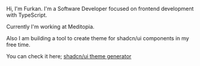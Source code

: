 Hi, I'm Furkan. I'm a Software Developer focused on frontend development with TypeScript.

Currently I'm working at Meditopia.

Also I am building a tool to create theme for shadcn/ui components in my free time.

You can check it here; [shadcn/ui theme generator](https://themes.fkaya.dev)

<!--
**mfrkankaya/mfrkankaya** is a ✨ _special_ ✨ repository because its `README.md` (this file) appears on your GitHub profile.

Here are some ideas to get you started:

- 🔭 I’m currently working on ...
- 🌱 I’m currently learning ...
- 👯 I’m looking to collaborate on ...
- 🤔 I’m looking for help with ...
- 💬 Ask me about ...
- 📫 How to reach me: ...
- 😄 Pronouns: ...
- ⚡ Fun fact: ...
-->
